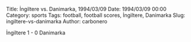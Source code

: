Title: İngiltere vs. Danimarka, 1994/03/09
Date: 1994/03/09 00:00
Category: sports
Tags: football, football scores, İngiltere, Danimarka
Slug: ingiltere-vs-danimarka
Author: carbonero


İngiltere 1 - 0 Danimarka
